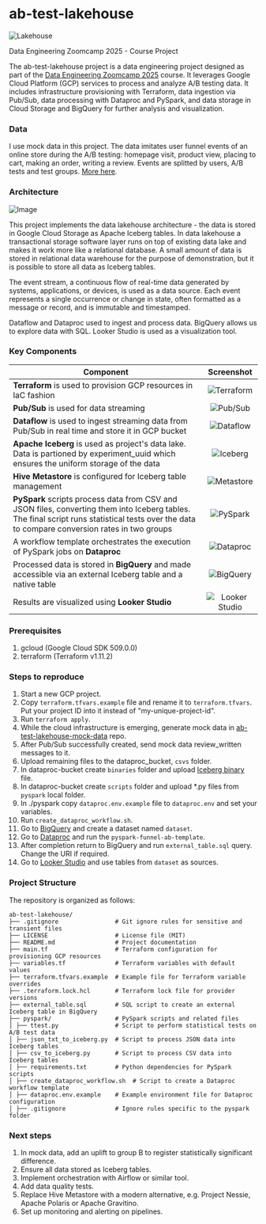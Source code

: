 # ab-test-lakehouse

![](https://live.staticflickr.com/7791/18397447682_2b8799d065_k.jpg "Lakehouse")

Data Engineering Zoomcamp 2025 - Course Project

The ab-test-lakehouse project is a data engineering project designed as part of the [Data Engineering Zoomcamp 2025](https://github.com/DataTalksClub/data-engineering-zoomcamp) course. It leverages Google Cloud Platform (GCP) services to process and analyze A/B testing data. It includes infrastructure provisioning with Terraform, data ingestion via Pub/Sub, data processing with Dataproc and PySpark, and data storage in Cloud Storage and BigQuery for further analysis and visualization.

### Data

I use mock data in this project. The data imitates user funnel events of an online store during the A/B testing: homepage visit, product view, placing to cart, making an order, writing a review. Events are splitted by users, A/B tests and test groups. [More here](https://github.com/nikolai-neustroev/ab-test-lakehouse-mock-data).

### Architecture

![Image](https://github.com/user-attachments/assets/2d4054a4-1feb-45af-8515-caae30544580 "Architecture")

This project implements the data lakehouse architecture - the data is stored in Google Cloud Storage as Apache Iceberg tables. In data lakehouse a transactional storage software layer runs on top of existing data lake and makes it work more like a relational database. A small amount of data is stored in relational data warehouse for the purpose of demonstration, but it is possible to store all data as Iceberg tables.

The event stream, a continuous flow of real-time data generated by systems, applications, or devices, is used as a data source. Each event represents a single occurrence or change in state, often formatted as a message or record, and is immutable and timestamped.

Dataflow and Dataproc used to ingest and process data. BigQuery allows us to explore data with SQL. Looker Studio is used as a visualization tool.

### Key Components

| **Component** | **Screenshot** |
|---|:---:|
| **Terraform** is used to provision GCP resources in IaC fashion | ![](https://github.com/user-attachments/assets/4114d572-cd79-455e-95ce-a211a6f768d3 "Terraform") |
| **Pub/Sub** is used for data streaming | ![](https://github.com/user-attachments/assets/8495ee27-ebbf-4a1d-bc46-2f557aaad80e "Pub/Sub") |
| **Dataflow** is used to ingest streaming data from Pub/Sub in real time and store it in GCP bucket | ![](https://github.com/user-attachments/assets/e2bf1fa0-2644-4ddd-ba15-5e0107edfd29 "Dataflow") |
| **Apache Iceberg** is used as project's data lake. Data is partioned by experiment_uuid which ensures the uniform storage of the data | ![](https://github.com/user-attachments/assets/36e5109f-b8f6-473b-8327-1212daf91f88 "Iceberg") |
| **Hive Metastore** is configured for Iceberg table management | ![](https://github.com/user-attachments/assets/b1060461-fa65-44d8-bf6a-2546e2c0fff6 "Metastore") |
| **PySpark** scripts process data from CSV and JSON files, converting them into Iceberg tables. The final script runs statistical tests over the data to compare conversion rates in two groups | ![](https://github.com/user-attachments/assets/64fdaa23-92a5-450f-b2a6-a1b497b607a2 "PySpark") |
| A workflow template orchestrates the execution of PySpark jobs on **Dataproc** | ![](https://github.com/user-attachments/assets/30ae41bd-ae38-43b2-8217-884d8ec7ef34 "Dataproc") |
| Processed data is stored in **BigQuery** and made accessible via an external Iceberg table and a native table | ![](https://github.com/user-attachments/assets/67cabf23-751a-4ea7-8c08-b1882f1bb214 "BigQuery") |
| Results are visualized using **Looker Studio** | ![](https://github.com/user-attachments/assets/a77a9d5f-7c73-4f8e-804d-d0addc5d1d2e "Looker Studio") |

### Prerequisites
1. gcloud (Google Cloud SDK 509.0.0)
2. terraform (Terraform v1.11.2)

### Steps to reproduce
1. Start a new GCP project. 
2. Copy `terraform.tfvars.example` file and rename it to `terraform.tfvars`. Put your project ID into it instead of "my-unique-project-id".
3. Run `terraform apply`.
4. While the cloud infrastructure is emerging, generate mock data in [ab-test-lakehouse-mock-data](https://github.com/nikolai-neustroev/ab-test-lakehouse-mock-data) repo.
5. After Pub/Sub successfully created, send mock data review_written messages to it.
6. Upload remaining files to the dataproc_bucket, `csvs` folder.
7. In dataproc-bucket create `binaries` folder and upload [Iceberg binary](https://search.maven.org/remotecontent?filepath=org/apache/iceberg/iceberg-spark-runtime-3.5_2.12/1.8.1/iceberg-spark-runtime-3.5_2.12-1.8.1.jar) file.
8. In dataproc-bucket create `scripts` folder and upload *.py files from `pyspark` local folder.
9. In ./pyspark copy `dataproc.env.example` file to `dataproc.env` and set your variables.
10. Run `create_dataproc_workflow.sh`.
11. Go to [BigQuery](https://console.cloud.google.com/bigquery) and create a dataset named `dataset`.
12. Go to [Dataproc](https://console.cloud.google.com/dataproc/workflows/templates) and run the `pyspark-funnel-ab-template`.
13. After completion return to BigQuery and run `external_table.sql` query. Change the URI if required.
14. Go to [Looker Studio](https://lookerstudio.google.com/) and use tables from `dataset` as sources.

### Project Structure

The repository is organized as follows:

```
ab-test-lakehouse/ 
├── .gitignore                # Git ignore rules for sensitive and transient files 
├── LICENSE                   # License file (MIT) 
├── README.md                 # Project documentation 
├── main.tf                   # Terraform configuration for provisioning GCP resources 
├── variables.tf              # Terraform variables with default values 
├── terraform.tfvars.example  # Example file for Terraform variable overrides 
├── .terraform.lock.hcl       # Terraform lock file for provider versions 
├── external_table.sql        # SQL script to create an external Iceberg table in BigQuery 
├── pyspark/                  # PySpark scripts and related files 
│ ├── ttest.py                # Script to perform statistical tests on A/B test data 
│ ├── json_txt_to_iceberg.py  # Script to process JSON data into Iceberg tables 
│ ├── csv_to_iceberg.py       # Script to process CSV data into Iceberg tables 
│ ├── requirements.txt        # Python dependencies for PySpark scripts 
│ ├── create_dataproc_workflow.sh  # Script to create a Dataproc workflow template 
│ ├── dataproc.env.example    # Example environment file for Dataproc configuration 
│ ├── .gitignore              # Ignore rules specific to the pyspark folder 
```

### Next steps

1. In mock data, add an uplift to group B to register statistically significant difference.
2. Ensure all data stored as Iceberg tables.
3. Implement orchestration with Airflow or similar tool.
4. Add data quality tests.
5. Replace Hive Metastore with a modern alternative, e.g. Project Nessie, Apache Polaris or Apache Gravitino.
6. Set up monitoring and alerting on pipelines.
